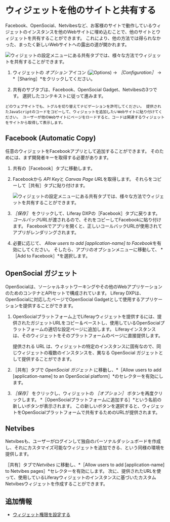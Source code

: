 # ウィジェットを他のサイトと共有する

Facebook、OpenSocial、Netvibesなど、お客様のサイトで動作しているウィジェットのインスタンスを他のWebサイトに埋め込むことで、他のサイトとウィジェットを共有することができます。 これにより、他の方法では得られなかった、まったく新しいWebサイトへの露出の道が開かれます。

![ウィジェットの設定メニューにある共有タブでは、様々な方法でウィジェットを共有することができます。](./sharing-widgets-with-other-sites/images/01.png)

1. ウィジェットの *オプション* アイコン (![Options](../../../../images/icon-app-options.png)) &rarr; *［Configuration］* &rarr; *［Sharing］*をクリックしてください。

1. 共有のサブタブは、Facebook、OpenSocial Gadget、Netvibesの3つです。 選択したコンテキストに従って進みます。

```{note}
どのウェブサイトでも、トグルを切り替えてナビゲーションを許可してください。 提供されたJavaScriptのコードをコピーして、ウィジェットを追加したいWebサイトに貼り付けてください。 ユーザーが他のWebサイトにページをロードすると、コードは関連するウィジェットをサイトから取得して表示します。
```

## Facebook (Automatic Copy)

任意のウィジェットをFacebookアプリとして追加することができます。 そのためには、まず開発者キーを取得する必要があります。

1. 共有の［Facebook］タブに移動します。

1. Facebookから *API Key*<!--\[ include link -\]()-->と *Canvas Page URL*<!--\[ include link -\]()-->を取得します。 それらをコピーして［共有］タブに貼り付けます。

    ![ウィジェットの設定メニューにある共有タブでは、様々な方法でウィジェットを共有することができます。](./sharing-widgets-with-other-sites/images/02.png)

1. *［保存］* をクリックして、Liferay DXPの［Facebook］タブに戻ります。 *コールバックURL*が渡されるので、それをコピーしてFacebookに貼り付けます。 Facebookでアプリを開くと、正しいコールバックURLが使用されてアプリがレンダリングされます。

1. 必要に応じて、 *Allow users to add [application-name] to Facebook*を有効にしてください。 そしたら、アプリのオプションメニューに移動して、 *［Add to Facebook］*を選択します。

## OpenSocial ガジェット

OpenSocialは、ソーシャルネットワーキングやその他のWebアプリケーションのためのコンテナとAPIセットで構成されています。 Liferay DXPは、OpenSocialに対応したページでOpenSocial Gadgetとして使用するアプリケーションを提供することができます。

1. OpenSocialプラットフォーム上でLiferayウィジェットを提供するには、提供されたガジェットURLをコピー＆ペーストし、使用しているOpenSocialプラットフォームの適切な設定ページに追加します。 Liferayインスタンスは、そのウィジェットをそのプラットフォームのページに直接提供します。

    提供される URL は、ウィジェットの特定のインスタンスに固有なので、同じウィジェットの複数のインスタンスを、異なる OpenSocial ガジェットとして提供することができます。

1. ［共有］タブで *OpenSocial ガジェット* に移動し、*［Allow users to add [application-name] to an OpenSocial platform］*のセレクターを有効にします。

1. *［保存］* をクリックし、ウィジェットの *［オプション］* ボタンを再度クリックします。 *［OpenSocialプラットフォームに追加する］*という名前の新しいボタンが表示されます。 この新しいボタンを選択すると、ウィジェットをOpenSocialプラットフォームで共有するためのURLが提供されます。

## Netvibes

Netvibesも、ユーザーがログインして独自のパーソナルダッシュボードを作成し、それにカスタマイズ可能なウィジェットを追加できる、という同様の環境を提供します。

［共有］タブで*Netvibes* に移動し、*［Allow users to add [application-name] to Netvibes pages］*セレクターを有効にします。 次に、提供されたURLを使って、使用しているLiferayウィジェットのインスタンスに基づいたカスタムNetvibesウィジェットを作成することができます。

## 追加情報

- [ウィジェット権限を設定する](./setting-widget-permissions.md)

